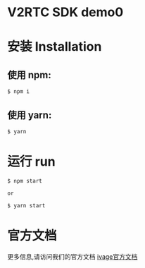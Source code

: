 V2RTC SDK demo0
======
# 安装 Installation
## 使用 npm:
    $ npm i
## 使用 yarn:
    $ yarn

# 运行 run
    $ npm start

    or

    $ yarn start

# 官方文档
更多信息,请访问我们的官方文档 [ivage官方文档](https://rtc.ivage.com/docs/#/)